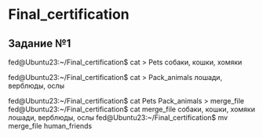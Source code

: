 # Final_certification

## Задание №1

fed@Ubuntu23:~/Final_certification$ cat > Pets
собаки, кошки, хомяки

fed@Ubuntu23:~/Final_certification$ cat > Pack_animals
лошади, верблюды, ослы

fed@Ubuntu23:~/Final_certification$ cat Pets  Pack_animals > merge_file
fed@Ubuntu23:~/Final_certification$ cat merge_file
собаки, кошки, хомяки
лошади, верблюды, ослы
fed@Ubuntu23:~/Final_certification$ mv merge_file human_friends
